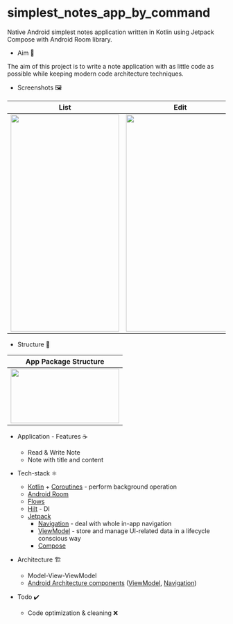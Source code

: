 # simplest_notes_app_by_command

Native Android simplest notes application written in Kotlin using Jetpack Compose with Android Room library.

* Aim 🏹

The aim of this project is to write a note application with as little code as possible while keeping modern code architecture techniques.

* Screenshots 🖼️

|List|Edit|
|------|-----|
|<img src="https://user-images.githubusercontent.com/50905347/159721738-2482d395-8deb-42cf-a1ba-3caa1ae49197.png" width="250" height="500">|<img src="https://user-images.githubusercontent.com/50905347/159721250-e0b01aaf-fded-42ca-a09a-7679ed1648f9.png" width="250" height="500">|


* Structure 🌲

|App Package Structure|
|---------------------|
|<img src="https://user-images.githubusercontent.com/50905347/159722112-a3734c00-7e1a-4641-9dc3-fea0b8e37df4.png" width="250" height="125">|

* Application - Features ☕
   * Read & Write Note
   * Note with title and content

* Tech-stack ⚛️
    * [Kotlin](https://kotlinlang.org/) + [Coroutines](https://kotlinlang.org/docs/reference/coroutines-overview.html) - perform background operation
    * [Android Room](https://developer.android.com/training/data-storage/room)
    * [Flows](https://developer.android.com/kotlin/flow)
    * [Hilt](https://github.com/google/dagger) - DI
    * [Jetpack](https://developer.android.com/jetpack)
        * [Navigation](https://developer.android.com/topic/libraries/architecture/navigation/) - deal with whole in-app navigation      
        * [ViewModel](https://developer.android.com/topic/libraries/architecture/viewmodel) - store and manage UI-related data in a lifecycle conscious way
        * [Compose](https://developer.android.com/jetpack/compose)
* Architecture 🏗️
    * Model-View-ViewModel
    * [Android Architecture components](https://developer.android.com/topic/libraries/architecture) ([ViewModel](https://developer.android.com/topic/libraries/architecture/viewmodel), [Navigation](https://developer.android.com/jetpack/androidx/releases/navigation))
 
 * Todo ✔️
   * Code optimization & cleaning ❌

